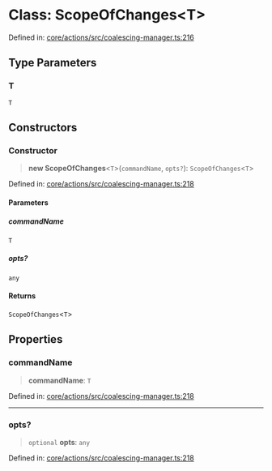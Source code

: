 # Class: ScopeOfChanges\<T\>

Defined in: [core/actions/src/coalescing-manager.ts:216](https://github.com/LaWebcapsule/orbits/blob/0227fc1f241d9ddfb863d821a69fe94c6051b22a/core/actions/src/coalescing-manager.ts#L216)

## Type Parameters

### T

`T`

## Constructors

### Constructor

> **new ScopeOfChanges**\<`T`\>(`commandName`, `opts?`): `ScopeOfChanges`\<`T`\>

Defined in: [core/actions/src/coalescing-manager.ts:218](https://github.com/LaWebcapsule/orbits/blob/0227fc1f241d9ddfb863d821a69fe94c6051b22a/core/actions/src/coalescing-manager.ts#L218)

#### Parameters

##### commandName

`T`

##### opts?

`any`

#### Returns

`ScopeOfChanges`\<`T`\>

## Properties

### commandName

> **commandName**: `T`

Defined in: [core/actions/src/coalescing-manager.ts:218](https://github.com/LaWebcapsule/orbits/blob/0227fc1f241d9ddfb863d821a69fe94c6051b22a/core/actions/src/coalescing-manager.ts#L218)

***

### opts?

> `optional` **opts**: `any`

Defined in: [core/actions/src/coalescing-manager.ts:218](https://github.com/LaWebcapsule/orbits/blob/0227fc1f241d9ddfb863d821a69fe94c6051b22a/core/actions/src/coalescing-manager.ts#L218)

